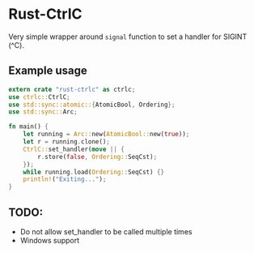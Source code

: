 # Rust-CtrlC
Very simple wrapper around `signal` function to set a handler for SIGINT (^C).

## Example usage
```rust
extern crate "rust-ctrlc" as ctrlc;
use ctrlc::CtrlC;
use std::sync::atomic::{AtomicBool, Ordering};
use std::sync::Arc;

fn main() {
    let running = Arc::new(AtomicBool::new(true));
    let r = running.clone();
    CtrlC::set_handler(move || {
        r.store(false, Ordering::SeqCst);
    });
    while running.load(Ordering::SeqCst) {}
    println!("Exiting...");
}
```

## TODO:
* Do not allow set_handler to be called multiple times
* Windows support
